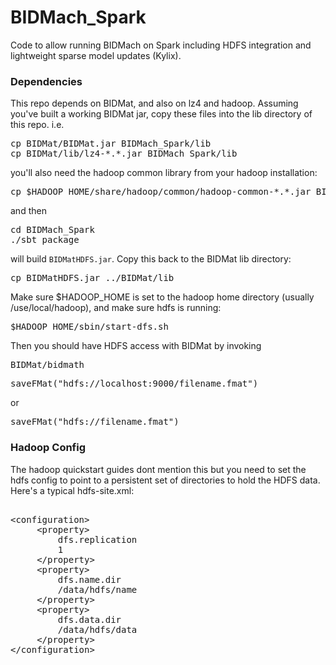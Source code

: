 # BIDMach_Spark
Code to allow running BIDMach on Spark including HDFS integration and lightweight sparse model updates (Kylix). 

<h3>Dependencies</h3>

This repo depends on BIDMat, and also on lz4 and hadoop. Assuming you've built a working BIDMat jar, copy these files into the lib directory of this repo. i.e.

<pre>cp BIDMat/BIDMat.jar BIDMach_Spark/lib
cp BIDMat/lib/lz4-*.*.jar BIDMach_Spark/lib</pre>

you'll also need the hadoop common library from your hadoop installation:

<pre>cp $HADOOP_HOME/share/hadoop/common/hadoop-common-*.*.jar BIDMach_Spark/lib</pre>

and then 

<pre>cd BIDMach_Spark
./sbt package</pre>

will build <code>BIDMatHDFS.jar</code>. Copy this back to the BIDMat lib directory:

<pre>cp BIDMatHDFS.jar ../BIDMat/lib</pre>

Make sure $HADOOP_HOME is set to the hadoop home directory (usually /use/local/hadoop), and make sure hdfs is running:
<pre>$HADOOP_HOME/sbin/start-dfs.sh</pre>
Then you should have HDFS access with BIDMat by invoking 
<pre>BIDMat/bidmath</pre>

<pre>saveFMat("hdfs://localhost:9000/filename.fmat")</pre> or
<pre>saveFMat("hdfs://filename.fmat")</pre>

<h3>Hadoop Config</h3>
The hadoop quickstart guides dont mention this but you need to set the hdfs config to point to a persistent set of directories to hold the HDFS data. Here's a typical hdfs-site.xml:

<pre> 
&lt;configuration&gt;
     &lt;property&gt;
         <name>dfs.replication</name>
         <value>1</value>
     &lt;/property&gt;
     &lt;property&gt;
         <name>dfs.name.dir</name>
         <value>/data/hdfs/name</value>
     &lt;/property&gt;
     &lt;property&gt;
         <name>dfs.data.dir</name>
         <value>/data/hdfs/data</value>
     &lt;/property&gt;
&lt;/configuration&gt;
</pre>


